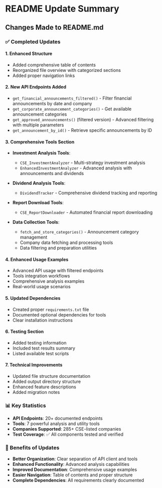 # README Update Summary

## Changes Made to README.md

### ✅ Completed Updates

#### 1. **Enhanced Structure**
- Added comprehensive table of contents
- Reorganized file overview with categorized sections
- Added proper navigation links

#### 2. **New API Endpoints Added**
- `get_financial_announcements_filtered()` - Filter financial announcements by date and company
- `get_corporate_announcement_categories()` - Get available announcement categories
- `get_approved_announcements()` (filtered version) - Advanced filtering with multiple parameters
- `get_announcement_by_id()` - Retrieve specific announcements by ID

#### 3. **Comprehensive Tools Section**
- **Investment Analysis Tools**:
  - `CSE_InvestmentAnalyzer` - Multi-strategy investment analysis
  - `EnhancedInvestmentAnalyzer` - Advanced analysis with announcements and dividends
  
- **Dividend Analysis Tools**:
  - `DividendTracker` - Comprehensive dividend tracking and reporting
  
- **Report Download Tools**:
  - `CSE_ReportDownloader` - Automated financial report downloading
  
- **Data Collection Tools**:
  - `fetch_and_store_categories()` - Announcement category management
  - Company data fetching and processing tools
  - Data filtering and preparation utilities

#### 4. **Enhanced Usage Examples**
- Advanced API usage with filtered endpoints
- Tools integration workflows
- Comprehensive analysis examples
- Real-world usage scenarios

#### 5. **Updated Dependencies**
- Created proper `requirements.txt` file
- Documented optional dependencies for tools
- Clear installation instructions

#### 6. **Testing Section**
- Added testing information
- Included test results summary
- Listed available test scripts

#### 7. **Technical Improvements**
- Updated file structure documentation
- Added output directory structure
- Enhanced feature descriptions
- Added migration notes

### 📊 Key Statistics
- **API Endpoints**: 20+ documented endpoints
- **Tools**: 7 powerful analysis and utility tools
- **Companies Supported**: 285+ CSE-listed companies
- **Test Coverage**: ✅ All components tested and verified

### 🎯 Benefits of Updates
- **Better Organization**: Clear separation of API client and tools
- **Enhanced Functionality**: Advanced analysis capabilities
- **Improved Documentation**: Comprehensive usage examples
- **Easier Navigation**: Table of contents and proper structure
- **Complete Dependencies**: All requirements clearly documented
